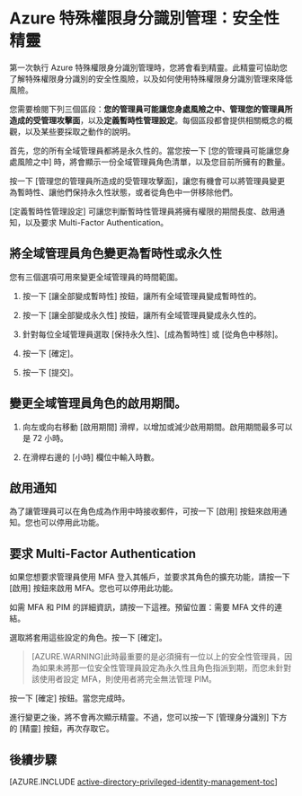 <properties
   pageTitle="Azure 特殊權限身分識別管理：安全性精靈"
   description="第一次使用 Azure 特殊權限身分識別管理擴充功能時，您將會看到安全性精靈。本文說明使用精靈的步驟。"
   services="active-directory"
   documentationCenter=""
   authors="IHenkel"
   manager="stevenpo"
   editor=""/>

<tags
   ms.service="na"
   ms.devlang="na"
   ms.topic="article"
   ms.tgt_pltfrm="na"
   ms.workload="identity"
   ms.date="08/31/2015"
   ms.author="inhenk"/>

# Azure 特殊權限身分識別管理：安全性精靈

第一次執行 Azure 特殊權限身分識別管理時，您將會看到精靈。此精靈可協助您了解特殊權限身分識別的安全性風險，以及如何使用特殊權限身分識別管理來降低風險。

您需要檢閱下列三個區段：**您的管理員可能讓您身處風險之中、管理您的管理員所造成的受管理攻擊面**，以及**定義暫時性管理設定**。每個區段都會提供相關概念的概觀，以及某些要採取之動作的說明。

首先，您的所有全域管理員都將是永久性的。當您按一下 [您的管理員可能讓您身處風險之中] 時，將會顯示一份全域管理員角色清單，以及您目前所擁有的數量。

按一下 [管理您的管理員所造成的受管理攻擊面]，讓您有機會可以將管理員變更為暫時性、讓他們保持永久性狀態，或者從角色中一併移除他們。

[定義暫時性管理設定] 可讓您判斷暫時性管理員將擁有權限的期間長度、啟用通知，以及要求 Multi-Factor Authentication。

## 將全域管理員角色變更為暫時性或永久性

您有三個選項可用來變更全域管理員的時間範圍。

1.  按一下 [讓全部變成暫時性] 按鈕，讓所有全域管理員變成暫時性的。

2.  按一下 [讓全部變成永久性] 按鈕，讓所有全域管理員變成永久性的。

3.  針對每位全域管理員選取 [保持永久性]、[成為暫時性] 或 [從角色中移除]。

4.  按一下 [確定]。

5.  按一下 [提交]。

## 變更全域管理員角色的啟用期間。

1.  向左或向右移動 [啟用期間] 滑桿，以增加或減少啟用期間。啟用期間最多可以是 72 小時。

2.  在滑桿右邊的 [小時] 欄位中輸入時數。

## 啟用通知

為了讓管理員可以在角色成為作用中時接收郵件，可按一下 [啟用] 按鈕來啟用通知。您也可以停用此功能。

## 要求 Multi-Factor Authentication

如果您想要求管理員使用 MFA 登入其帳戶，並要求其角色的擴充功能，請按一下 [啟用] 按鈕來啟用 MFA。您也可以停用此功能。

如需 MFA 和 PIM 的詳細資訊，請按一下這裡。預留位置：需要 MFA 文件的連結。

選取將套用這些設定的角色。按一下 [確定]。

> [AZURE.WARNING]此時最重要的是必須擁有一位以上的安全性管理員，因為如果未將那一位安全性管理員設定為永久性且角色指派到期，而您未針對該使用者設定 MFA，則使用者將完全無法管理 PIM。

按一下 [確定] 按鈕。當您完成時。

進行變更之後，將不會再次顯示精靈。不過，您可以按一下 [管理身分識別] 下方的 [精靈] 按鈕，再次存取它。

## 後續步驟
[AZURE.INCLUDE [active-directory-privileged-identity-management-toc](../../includes/active-directory-privileged-identity-management-toc.md)]

<!---HONumber=Oct15_HO3-->